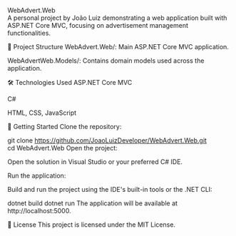 WebAdvert.Web
<br />
A personal project by João Luiz demonstrating a web application built with ASP.NET Core MVC, focusing on advertisement management functionalities.

📁 Project Structure
WebAdvert.Web/: Main ASP.NET Core MVC application.

WebAdvertWeb.Models/: Contains domain models used across the application.

🛠️ Technologies Used
ASP.NET Core MVC

C#

HTML, CSS, JavaScript

🚀 Getting Started
Clone the repository:

git clone https://github.com/JoaoLuizDeveloper/WebAdvert.Web.git
<br />
cd WebAdvert.Web
Open the project:

Open the solution in Visual Studio or your preferred C# IDE.

Run the application:

Build and run the project using the IDE's built-in tools or the .NET CLI:

dotnet build
dotnet run
The application will be available at http://localhost:5000.

📄 License
This project is licensed under the MIT License.

